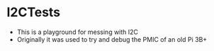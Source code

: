 # I2CTests
- This is a playground for messing with I2C
- Originally it was used to try and debug the PMIC of an old Pi 3B+
